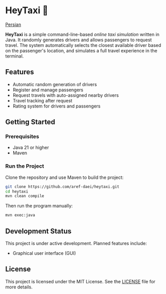 # HeyTaxi 🚖

[Persian](README.fa.md)

**HeyTaxi** is a simple command-line-based *online taxi simulation* written in Java. It randomly generates drivers and allows passengers to request travel. The system automatically selects the closest available driver based on the passenger's location, and simulates a full travel experience in the terminal.

## Features

- Automatic random generation of drivers
- Register and manage passengers
- Request travels with auto-assigned nearby drivers
- Travel tracking after request
- Rating system for drivers and passengers

## Getting Started

### Prerequisites
- Java 21 or higher
- Maven

### Run the Project

Clone the repository and use Maven to build the project:

```bash
git clone https://github.com/aref-daei/heytaxi.git
cd heytaxi
mvn clean compile
```

Then run the program manually:

```bash
mvn exec:java
```

## Development Status

This project is under active development. Planned features include:

- Graphical user interface (GUI)

## License

This project is licensed under the MIT License. See the [LICENSE](LICENSE.txt) file for more details.
